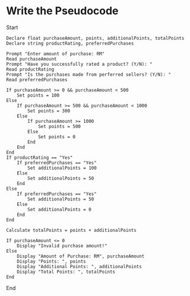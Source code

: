 # Write the Pseudocode

Start 

    Declare float purchaseAmount, points, additionalPoints, totalPoints
    Declare string productRating, preferredPurchases

    Prompt "Enter amount of purchase: RM"
    Read purchaseAmount
    Prompt "Have you successfully rated a product? (Y/N): "
    Read productRating
    Prompt "Is the purchases made from perferred sellers? (Y/N): "
    Read preferredPurchases
    
    If purchaseAmount >= 0 && purchaseAmount < 500
        Set points = 100
    Else
        If purchaseAmount >= 500 && purchaseAmount < 1000
            Set points = 300
        Else
            If purchaseAmount >= 1000
                Set points = 500
            Else
                Set points = 0
            End
        End
    End
    If productRating == "Yes"
        If preferredPurchases == "Yes"
            Set additionalPoints = 100
        Else
            Set additionalPoints = 50
        End
    Else
        If preferredPurchases == "Yes"
            Set additionalPoints = 50
        Else
            Set additionalPoints = 0
        End
    End

    Calculate totalPoints = points + additionalPoints

    If purchaseAmount <= 0
        Display "Invalid purchase amount!"
    Else
        Display "Amount of Purchase: RM", purchaseAmount
        Display "Points: ", points
        Display "Additional Points: ", additionalPoints
        Display "Total Points: ", totalPoints
    End

End